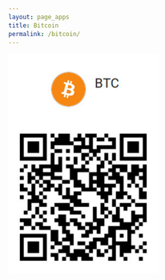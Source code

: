 ```yaml
---
layout: page_apps
title: Bitcoin
permalink: /bitcoin/
---
```

<img src="../assets/img/btc.jpg" width="300px">
